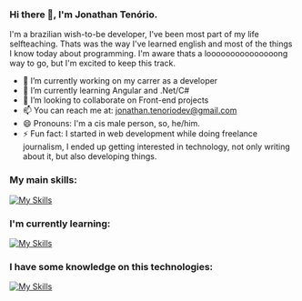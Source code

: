 ### Hi there 👋, I'm Jonathan Tenório.

I'm a brazilian wish-to-be developer, I've been most part of my life selfteaching. Thats was the way I've learned english and most of the things I know today about programming. I'm aware thats a looooooooooooooong way to go, but I'm excited to keep this track. 

<!--
**tenoriodasilva31/tenoriodasilva31** is a ✨ _special_ ✨ repository because its `README.md` (this file) appears on your GitHub profile.

Here are some ideas to get you started:
-->
- 🔭 I’m currently working on my carrer as a developer
- 🌱 I’m currently learning Angular and .Net/C#
- 👯 I’m looking to collaborate on Front-end projects
- 📫 You can reach me at: jonathan.tenoriodev@gmail.com
- 😄 Pronouns: I'm a cis male person, so, he/him.
- ⚡ Fun fact: I started in web development while doing freelance journalism, I ended up getting interested in technology, not only writing about it, but also developing things.

### My main skills:

[![My Skills](https://skillicons.dev/icons?i=js,html,css,ts,angular,vuejs,react,cs,nodejs,dotnet,git,github)](https://skillicons.dev)

### I'm currently learning:

[![My Skills](https://skillicons.dev/icons?i=go,react)](https://skillicons.dev)

### I have some knowledge on this technologies:
[![My Skills](https://skillicons.dev/icons?i=c,cpp,py,java,aws,gcp,kotlin,php,rust,go)](https://skillicons.dev)
